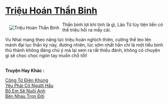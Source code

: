 <a href="https://utruyen.com/trieu-hoan-than-binh/1272/" title="Triệu Hoán Thần Binh"><h1>Triệu Hoán Thần Binh</h1></a><div style="display:table"><img align="right" style="float: left; padding: 10px;" src="https://utruyen.com/images/story/200x260/trieu-hoan-than-binh.jpg" alt="Triệu Hoán Thần Binh">Thần binh lợi khí tính là gì, Lão Tử tùy tiện liền có thể triệu hồi ra mấy cái.<p></p>Vu Nhai mang theo năng lực triệu hoán nghịch thiên, cường thế leo lên mảnh đại lục thần kỳ này, đương nhiên, lúc sớm nhất hắn chỉ là một tiểu binh thủ thành không đáng chú ý mà lại xem ra rất thiếu đánh, không có chuyện gì sẽ chọc chọc ngón tay muốn chỗ tốt!</div><p><br><b>Truyện Hay Khác :</b></p><a href="https://utruyen.com/cong-tu-dien-khung/481/" alt="Công Tử Điên Khùng">Công Tử Điên Khùng</a><br/><a href="https://www.pinterest.com/pin/643874077959965064/" alt="Yêu Phải Cô Người Hầu">Yêu Phải Cô Người Hầu</a><br/><a href="https://github.com/quanluxury/ngontinhhot/tree/master/truyenhay/16776/" alt="Bố Em Sẽ Nuôi Anh">Bố Em Sẽ Nuôi Anh</a><br/><a href="https://github.com/quanluxury/truyenhot/tree/master/truyenhay/650/" alt="Bên Nhau Trọn Đời">Bên Nhau Trọn Đời</a><br/>